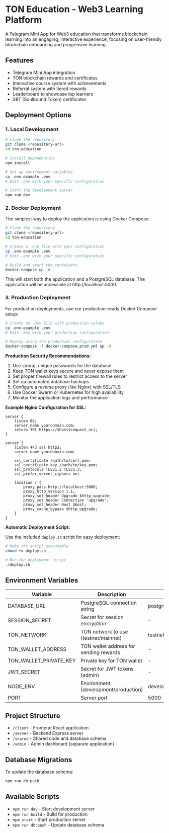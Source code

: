 # TON Education - Web3 Learning Platform

A Telegram Mini App for Web3 education that transforms blockchain learning into an engaging, interactive experience, focusing on user-friendly blockchain onboarding and progressive learning.

## Features

- Telegram Mini App integration
- TON blockchain rewards and certificates
- Interactive course system with achievements
- Referral system with tiered rewards
- Leaderboard to showcase top learners
- SBT (Soulbound Token) certificates

## Deployment Options

### 1. Local Development

```bash
# Clone the repository
git clone <repository-url>
cd ton-education

# Install dependencies
npm install

# Set up environment variables
cp .env.example .env
# Edit .env with your specific configuration

# Start the development server
npm run dev
```

### 2. Docker Deployment

The simplest way to deploy the application is using Docker Compose:

```bash
# Clone the repository
git clone <repository-url>
cd ton-education

# Create a .env file with your configuration
cp .env.example .env
# Edit .env with your specific configuration

# Build and start the containers
docker-compose up -d
```

This will start both the application and a PostgreSQL database. The application will be accessible at http://localhost:5000.

### 3. Production Deployment

For production deployments, use our production-ready Docker Compose setup:

```bash
# Create an .env file with production values
cp .env.example .env
# Edit .env with your production configuration

# Deploy using the production configuration
docker-compose -f docker-compose.prod.yml up -d
```

**Production Security Recommendations:**

1. Use strong, unique passwords for the database
2. Keep TON wallet keys secure and never expose them
3. Set proper firewall rules to restrict access to the server
4. Set up automated database backups
5. Configure a reverse proxy (like Nginx) with SSL/TLS
6. Use Docker Swarm or Kubernetes for high availability
7. Monitor the application logs and performance

**Example Nginx Configuration for SSL:**

```nginx
server {
    listen 80;
    server_name yourdomain.com;
    return 301 https://$host$request_uri;
}

server {
    listen 443 ssl http2;
    server_name yourdomain.com;

    ssl_certificate /path/to/cert.pem;
    ssl_certificate_key /path/to/key.pem;
    ssl_protocols TLSv1.2 TLSv1.3;
    ssl_prefer_server_ciphers on;

    location / {
        proxy_pass http://localhost:5000;
        proxy_http_version 1.1;
        proxy_set_header Upgrade $http_upgrade;
        proxy_set_header Connection 'upgrade';
        proxy_set_header Host $host;
        proxy_cache_bypass $http_upgrade;
    }
}
```

**Automatic Deployment Script:**

Use the included `deploy.sh` script for easy deployment:

```bash
# Make the script executable
chmod +x deploy.sh

# Run the deployment script
./deploy.sh
```

## Environment Variables

| Variable | Description | Default |
|----------|-------------|---------|
| DATABASE_URL | PostgreSQL connection string | postgresql://postgres:postgres@localhost:5432/ton_education |
| SESSION_SECRET | Secret for session encryption | - |
| TON_NETWORK | TON network to use (testnet/mainnet) | testnet |
| TON_WALLET_ADDRESS | TON wallet address for sending rewards | - |
| TON_WALLET_PRIVATE_KEY | Private key for TON wallet | - |
| JWT_SECRET | Secret for JWT tokens (admin) | - |
| NODE_ENV | Environment (development/production) | development |
| PORT | Server port | 5000 |

## Project Structure

- `/client` - Frontend React application
- `/server` - Backend Express server
- `/shared` - Shared code and database schema
- `/admin` - Admin dashboard (separate application)

## Database Migrations

To update the database schema:

```bash
npm run db:push
```

## Available Scripts

- `npm run dev` - Start development server
- `npm run build` - Build for production
- `npm start` - Start production server
- `npm run db:push` - Update database schema